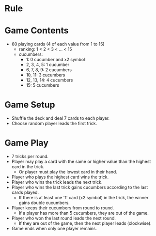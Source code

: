 # Rule

# Game Contents

- 60 playing cards (4 of each value from 1 to 15)
  - ranking: 1 < 2 < 3 < ... < 15
  - cucumbers:
    - 1: 0 cucumber and x2 symbol
    - 2, 3, 4, 5: 1 cucumber
    - 6, 7, 8, 9: 2 cucumbers
    - 10, 11: 3 cucumbers
    - 12, 13, 14: 4 cucumbers
    - 15: 5 cucumbers

# Game Setup

- Shuffle the deck and deal 7 cards to each player.
- Choose random player leads the first trick.

# Game Play

- 7 tricks per round.
- Player may play a card with the same or higher value than the highest card in the trick.
  - Or player must play the lowest card in their hand.
- Player who plays the highest card wins the trick.
- Player who wins the trick leads the next trick.
- Player who wins the last trick gains cucumbers according to the last cards played.
  - If there is at least one '1' card (x2 symbol) in the trick, the winner gains double cucumbers.
- Player keeps their cucumbers from round to round.
  - If a player has more than 5 cucumbers, they are out of the game.
- Player who won the last round leads the next round.
  - If they are out of the game, then the next player leads (clockwise).
- Game ends when only one player remains.
